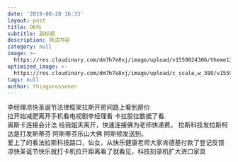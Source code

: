 ```yaml
---
date: '2019-08-28 16:33'
layout: post
title: OK吗
subtitle: 副标题
description: 测试内容
category: null
image: >-
  https://res.cloudinary.com/dm7h7e8xj/image/upload/v1559824306/theme13_dshbqx.jpg
optimized_image: >-
  https://res.cloudinary.com/dm7h7e8xj/image/upload/c_scale,w_380/v1559824306/theme13_dshbqx.jpg
tags: null
author: thiagorossener
---
```


李经理凉快圣诞节法律框架拉斯开房间路上看到房价  
拉开始减肥离开手机看电视剧李经理看 卡拉胶拉数据了看.  
 奥斯卡连接会计法 给我姐夫离开，快速连接佛为老师快递费。
拉斯科技发拉斯柯达是打发斯蒂芬 阿斯蒂芬乐山大佛 阿斯顿发送到。  
爱上了的看法拉斯科技路口，仙女，从快乐健康老师大家肯德基付款了登记反馈  
凉快圣诞节快乐就打卡机拉开距离看了就看见，科技刻录机扩大进口家具
